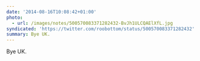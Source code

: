 ```yaml
---
date: '2014-08-16T10:08:42+01:00'
photo:
  - url: /images/notes/500570083371282432-BvJh1ULCQAElXfL.jpg
syndicated: 'https://twitter.com/roobottom/status/500570083371282432'
summary: Bye UK.
---
```

Bye UK. 
